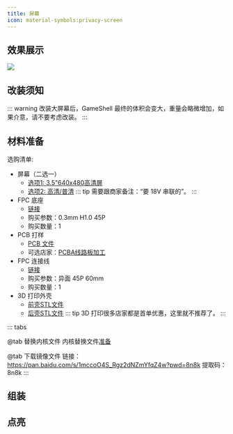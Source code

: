 ```yaml
---
title: 屏幕
icon: material-symbols:privacy-screen
---
```


## 效果展示

![](https://clockworkpi-fans.com/images/screen_showcase.jpg)

## 改装须知

::: warning
改装大屏幕后，GameShell 最终的体积会变大，重量会略微增加，如果介意，请不要考虑改装。
:::

## 材料准备

选购清单:

- 屏幕（二选一）
  - [选项1: 3.5"640x480高清屏](https://item.taobao.com/item.htm?id=620085054499) 
  - [选项2: 高清/普清](https://item.taobao.com/item.htm?id=624580652735) 
    ::: tip
    需要跟商家备注：“要 18V 串联的”。
    :::
- FPC 底座
  - [链接](https://item.taobao.com/item.htm?spm=a1z10.3-c.w4002-22306881049.11.681e2eeciI7LO7&id=574405341541)
  - 购买参数：0.3mm H1.0 45P
  - 购买数量：1
- PCB 打样
  - [PCB 文件](https://github.com/ClockworkPiFans/GameShell_ScreenHacking/raw/main/PCB/adapter.PCB)
  - 可选店家：[PCBA线路板加工](https://item.taobao.com/item.htm?id=548377684758)
- FPC 连接线
  - [链接](https://item.taobao.com/item.htm?spm=a1z10.3-c.w4002-16327681171.37.d71171d3Vm6TDU&id=565842370557)
  - 购买参数：异面 45P 60mm
  - 购买数量：1
- 3D 打印外壳
  - [前壳STL文件](https://github.com/ClockworkPiFans/GameShell_ScreenHacking/raw/main/3D%20model/upper%20case.stl)
  - [后壳STL文件](https://github.com/ClockworkPiFans/GameShell_ScreenHacking/raw/main/3D%20model/bottom%20case.stl)
    ::: tip
    3D 打印很多店家都是首单优惠，这里就不推荐了。
    :::

::: tabs

@tab 替换内核文件
内核替换文件[准备](https://github.com/ClockworkPiFans/GameShell_ScreenHacking/tree/main/kernel_480p)

@tab 下载镜像文件
链接：https://pan.baidu.com/s/1mccoO4S_Rgz2dNZmYfqZ4w?pwd=8n8k 
提取码：8n8k
:::

## 组装

## 点亮
